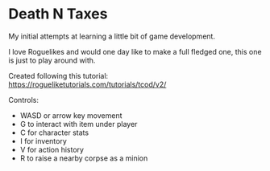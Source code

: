 # Death N Taxes

My initial attempts at learning a little bit of game development.

I love Roguelikes and would one day like to make a full fledged one, this one is just to play around with.

Created following this tutorial: https://rogueliketutorials.com/tutorials/tcod/v2/

Controls:
* WASD or arrow key movement
* G to interact with item under player
* C for character stats
* I for inventory
* V for action history
* R to raise a nearby corpse as a minion